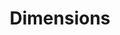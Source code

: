 ---
layout: default
bigquery: https://console.cloud.google.com/bigquery?p=covid-19-dimensions-ai&page=table&d=data&t=publications
contributors: Digital Science, https://www.digital-science.com/
cost: Free for personal, non-commercial use.
description: Dimensions contains more than 100 million publications, ranging from
  articles published in scholarly journals, books and book chapters, to preprints
  and conference proceedings. All publications are contextualized with linked data
  sets, funding, publications, patents, clinical trials, and policy documents. You
  can also view associated categories, funders, institutions, and researcher profiles.
documentation: https://docs.dimensions.ai/bigquery/index.html
last_edit: 04/10/2022, 13:49:36
location: https://www.dimensions.ai/products/free/
maintained_by: Digital Science, https://www.digital-science.com/
schema_fields:
- family_id
- cpc
- conditions
- start_year
- abstract
- funder_orgs
- end_date
- altmetrics
- application_number
- patent_ids
- associated_publication_doi
- registry
- organisation_details
- name
- date_inserted
- embargo_date
- associated_publication_pmid
- priority_year
- book_series_title
- parent_id
- journal_lists
- citation_string
- book_title
- funder_org_state_codes
- active_years
- date
- associated_grant_ids
- ipcr
- original_title
- assignee_orgs
- interventions
- research_org_countries
- acronyms
- volume
- brief_title
- research_org_country_names
- supporting_grant_ids
- category_uoa
- funder_org
- priority_date
- citations
- funding_jpy
- kind
- title
- funder_org_cities
- funder_countries
- category_bra
- filing_year
- filing_status
- address
- research_org_state_names
- citations_count
- publication_date
- family_members_ids
- publisher
- categories
- granted_year
- current_assignee_countries
- conference
- acknowledgements
- relationships
- concepts
- established
- resulting_publication_ids
- external_ids
- pmcid
- inventor_names
- category_icrp_cso
- jurisdiction
- funding_gbp
- expiration_year
- labels
- open_access_categories
- end_year
- original_assignee_countries
- wikipedia_url
- category_icrp_ct
- original_assignee
- license
- mesh_terms
- filing_date
- funding_eur
- category_hrcs_rac
- funding_details
- legal_status
- funding_amount
- research_org_city_names
- category_rcdc
- doi
- year
- subtitles
- researcher_ids
- funding_currency
- granted_date
- links
- language
- date_imported_gbq
- foa_number
- funder_org_acronyms
- id
- pmid
- mesh_headings
- pages
- authors
- family_count
- isbn
- source_id
- expiration_date
- date_print
- acronym
- funding_cny
- publication_year
- journal
- repository_id
- research_org_state_codes
- metrics
- clinical_trial_ids
- phase
- editors
- grant_number
- types
- resulting_publication_doi
- category_hrcs_hc
- open_access_categories_v2
- original_abstract
- funder_org_countries
- assignee_countries
- description
- proceedings_title
- arxiv_id
- associated_publication_arxiv_id
- date_modified
- category_sdg
- category_hra
- current_assignee_orgs
- email_address
- associated_publication_id
- reference_ids
- investigators
- date_normal
- linkout
- cited_by_ids
- publication_ids
- funding_usd
- aliases
- date_online
- created_date
- research_org_cities
- eisbn
- start_date
- category_for
- repository_url
- repository_name
- current_assignee
- funding_nzd
- legal_events
- original_assignee_orgs
- type
- research_orgs
- issue
- status
- funding_chf
- gender
- funding_cad
- funding_aud
shortname: dimensions
tags:
- scholarly literature
- patents
- funding
- clinical trials
- academic profiles
terms_of_use: 'Use of both the Dimensions COVID-19 dataset and full Dimensions dataset
  are subject to the Dimensions Terms of use: https://www.dimensions.ai/policies-terms-legal '
title: Dimensions
uuid: dcff88bd-fe6b-4fdb-8159-809bf9d7bc1c
---